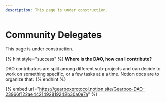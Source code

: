 ```yaml
---
description: This page is under construction.
---
```


# Community Delegates

This page is under construction.

{% hint style="success" %}
**Where is the DAO, how can I contribute?**

DAO contributors are split among different sub-projects and can decide to work on something specific, or a few tasks at a a time. Notion docs are to organize that:
{% endhint %}

{% embed url="https://gearboxprotocol.notion.site/Gearbox-DAO-23966f122ae4421492819242b30a0e7a" %}
